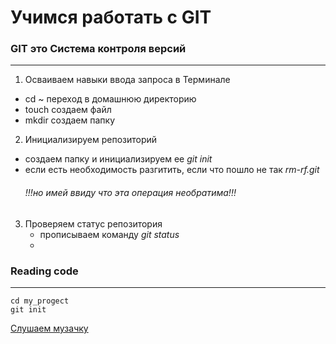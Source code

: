 #   Учимся работать с  GIT 

### GIT это Система контроля версий
----

1. Осваиваем навыки ввода запроса в Терминале
 - cd ~ переход в домашнюю директорию
 - touch создаем файл 
 - mkdir создаем папку
2. Инициализируем репозиторий
  - создаем папку и инициализируем ее *git init*
  - если есть необходимость разгитить, если что пошло не так *rm-rf.git*
    ###### !!!но имей ввиду что эта операция необратима!!!


3. Проверяем статус репозитория
   - прописываем команду *git status*
   - 

### Reading code
----

``` mkdir my_project
cd my_progect
git init
```




[Слушаем музачку](https://www.radiorecord.ru "RadioRecord")
